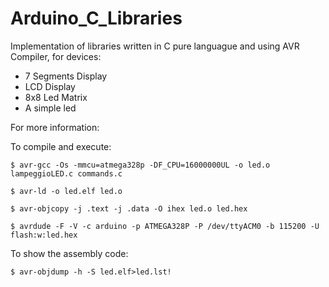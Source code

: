 # Arduino_C_Libraries

Implementation of libraries written in C pure languague and using AVR Compiler, for devices:

  - 7 Segments Display
  - LCD Display
  - 8x8 Led Matrix
  - A simple led
  
 
 For more information:

  
 To compile and execute:

    $ avr-gcc -Os -mmcu=atmega328p -DF_CPU=16000000UL -o led.o lampeggioLED.c commands.c
            
    $ avr-ld -o led.elf led.o
            
    $ avr-objcopy -j .text -j .data -O ihex led.o led.hex
            
    $ avrdude -F -V -c arduino -p ATMEGA328P -P /dev/ttyACM0 -b 115200 -U flash:w:led.hex


 To show the assembly code:

    $ avr-objdump -h -S led.elf>led.lst!
